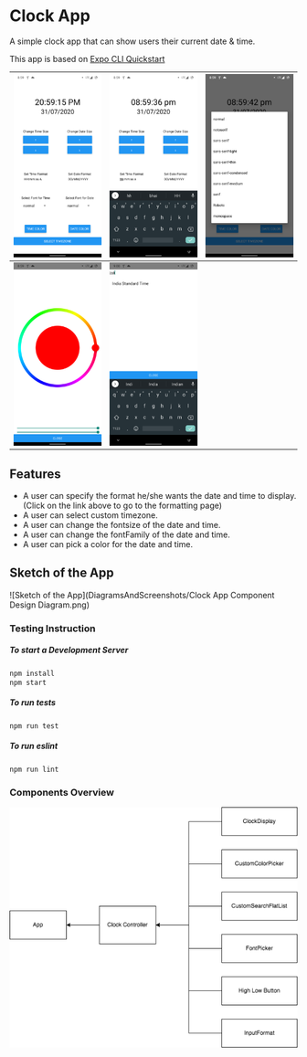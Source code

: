 # Clock App
A simple clock app that can show users their current date & time.

This app is based on [Expo CLI Quickstart](https://reactnative.dev/docs/environment-setup)

| ![Sketch of the App](DiagramsAndScreenshots/Screenshot_1.png) | ![Sketch of the App](DiagramsAndScreenshots/Screenshot_2.png) | ![Sketch of the App](DiagramsAndScreenshots/Screenshot_3.png) |
|----------------------------------------------------------------------|----------------------------------------------------------------------|----------------------------------------------------------------------|
| ![Sketch of the App](DiagramsAndScreenshots/Screenshot_4.png) | ![Sketch of the App](DiagramsAndScreenshots/Screenshot_5.png) |

## Features

* A user can specify the format he/she wants the date and time to display. (Click on the link above to go to the formatting page)
* A user can select custom timezone.
* A user can change the fontsize of the date and time.
* A user can change the fontFamily of the date and time.
* A user can pick a color for the date and time.

## Sketch of the App

![Sketch of the App](DiagramsAndScreenshots/Clock App Component Design Diagram.png)

### Testing Instruction

##### To start a Development Server
```shell
npm install
npm start
```
##### To run tests
```shell
npm run test
```
##### To run eslint
```shell
npm run lint
```

### Components Overview

![components dependecy tree](DiagramsAndScreenshots/Clock%20App%20Components.png)